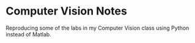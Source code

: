 # Computer Vision Notes

Reproducing some of the labs in my Computer Vision class using Python instead of Matlab.